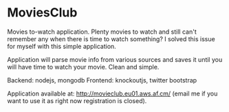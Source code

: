MoviesClub
==========

Movies to-watch application.
Plenty movies to watch and still can't remember any when there is time to watch something? I solved this issue for myself with this simple application. 

Application will parse movie info from various sources and saves it until you will have time to watch your movie. Clean and simple. 

Backend: nodejs, mongodb
Frontend: knockoutjs, twitter bootstrap

Application available at: http://movieclub.eu01.aws.af.cm/ (email me if you want to use it as right now registration is closed).
